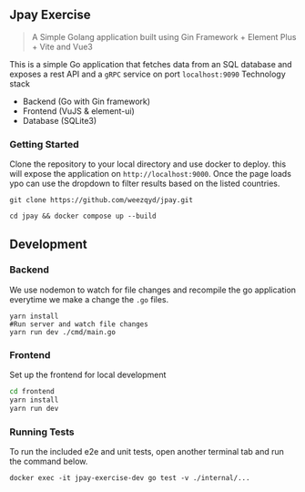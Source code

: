 ## Jpay Exercise
> A Simple Golang application built using Gin Framework + Element Plus + Vite and Vue3

This is a simple Go application that fetches data from an SQL database and exposes a rest API and a `gRPC` service on port `localhost:9090`
Technology stack
 - Backend  (Go with Gin framework) 
 - Frontend (VuJS & element-ui)
 - Database (SQLite3)

### Getting Started
Clone the repository to your local directory and use docker to deploy. this will expose the application on `http://localhost:9000`. Once the page loads ypo can use the dropdown to filter results based on the listed countries.

```shell
git clone https://github.com/weezqyd/jpay.git

cd jpay && docker compose up --build
```
## Development

### Backend
We use nodemon to watch for file changes and recompile the go application everytime we make a change the `.go` files.
```shell
yarn install
#Run server and watch file changes
yarn run dev ./cmd/main.go

```
### Frontend
Set up the frontend for local development

```bash
cd frontend
yarn install
yarn run dev
```


### Running Tests
To run the included e2e and unit tests, open another terminal tab and run the command below.

```shell
docker exec -it jpay-exercise-dev go test -v ./internal/...
```
